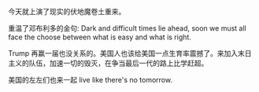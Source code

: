 今天就上演了现实的伏地魔卷土重来。

重温了邓布利多的金句: Dark and difficult times lie ahead, soon we must all face the choose between what is easy and what is right.

Trump 再赢一届也没关系的。美国人也该给美国一点生育率震撼了。来加入末日主义的队伍，加速一切的毁灭，在争当最后一代的路上比学赶超。

美国的左左们也来一起 live like there's no tomorrow.